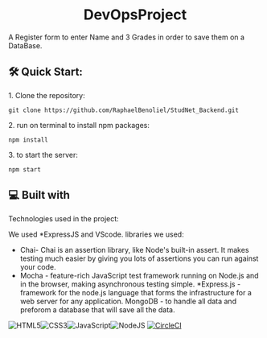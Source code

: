 

<h1 align="center" id="title">DevOpsProject</h1>

<p id="description">A Register form to enter Name and 3 Grades in order to save them on a DataBase.</p>

<h2>🛠️ Quick Start:</h2>

<p>1. Clone the repository: </p>

```
git clone https://github.com/RaphaelBenoliel/StudNet_Backend.git
```
<p>2. run on terminal to install npm packages: </p>

```
npm install
```
<p>3. to start the server: </p>

```
npm start
```
  
<h2>💻 Built with</h2>

Technologies used in the project:

We used *ExpressJS and VScode.
    libraries we used:
-	Chai- Chai is an assertion library, like Node's built-in assert. It makes testing much easier by giving you lots of assertions you can run against your code.
-	Mocha - feature-rich JavaScript test framework running on Node.js and in the browser, making asynchronous testing simple.
*Express.js  - framework for the node.js language that forms the infrastructure for a web server for any application.
MongoDB - to handle all data and preforom a database that will save all the data.


   ![HTML5](https://img.shields.io/badge/html5-%23E34F26.svg?style=for-the-badge&logo=html5&logoColor=white)![CSS3](https://img.shields.io/badge/css3-%231572B6.svg?style=for-the-badge&logo=css3&logoColor=white)![JavaScript](https://img.shields.io/badge/javascript-%23323330.svg?style=for-the-badge&logo=javascript&logoColor=%23F7DF1E)![NodeJS](https://img.shields.io/badge/node.js-6DA55F?style=for-the-badge&logo=node.js&logoColor=white)
   [![CircleCI](https://dl.circleci.com/status-badge/img/gh/RaphaelBenoliel/DevOpsProject/tree/main.svg?style=svg)](https://dl.circleci.com/status-badge/redirect/gh/RaphaelBenoliel/DevOpsProject/tree/main)
